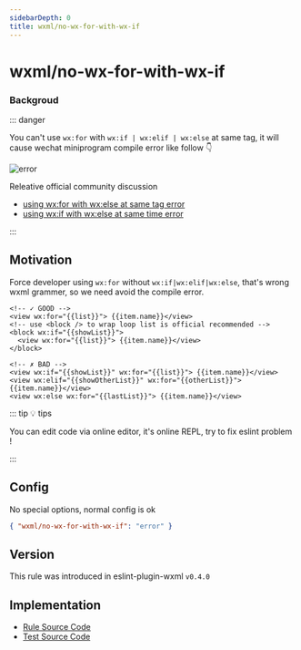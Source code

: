 ```yaml
---
sidebarDepth: 0
title: wxml/no-wx-for-with-wx-if
---
```


# wxml/no-wx-for-with-wx-if

### Backgroud

::: danger

You can't use `wx:for` with `wx:if | wx:elif | wx:else` at same tag, it will cause wechat miniprogram compile error like follow :point_down:

![error](https://funimg.pddpic.com/mobile_piggy/92b100ee-5ced-4879-bc5d-90101bff1215.jpeg.slim.jpeg)

Releative official community discussion
* [using wx:for with wx:else at same tag error](https://developers.weixin.qq.com/community/develop/doc/00082a556fcb0810a6b7e2eee5b800)
* [using wx:if with wx:else at same time error](https://developers.weixin.qq.com/community/develop/doc/00020441c687e0e4beb7932cd51800)

:::

## Motivation

Force developer using `wx:for` without `wx:if|wx:elif|wx:else`, that's wrong wxml grammer, so we need avoid the compile error.

<eslint-code-block :rules="{'wxml/no-wx-for-with-wx-if': ['error']}" >

```wxml
<!-- ✓ GOOD -->
<view wx:for="{{list}}"> {{item.name}}</view>
<!-- use <block /> to wrap loop list is official recommended -->
<block wx:if="{{showList}}">
  <view wx:for="{{list}}"> {{item.name}}</view>
</block>

<!-- ✗ BAD -->
<view wx:if="{{showList}}" wx:for="{{list}}"> {{item.name}}</view>
<view wx:elif="{{showOtherList}}" wx:for="{{otherList}}"> {{item.name}}</view>
<view wx:else wx:for="{{lastList}}"> {{item.name}}</view>
```

</eslint-code-block>

::: tip 💡 tips

You can edit code via online editor, it's online REPL, try to fix eslint problem !

:::

## Config

No special options, normal config is ok

```json
{ "wxml/no-wx-for-with-wx-if": "error" }
```

## Version

This rule was introduced in eslint-plugin-wxml `v0.4.0`

## Implementation

- [Rule Source Code](https://github.com/wxmlfile/eslint-plugin-wxml/tree/main/lib/rules/no-wx-for-with-wx-if.js)
- [Test Source Code](https://github.com/wxmlfile/eslint-plugin-wxml/tree/main/tests/rules/no-wx-for-with-wx-if.js)
